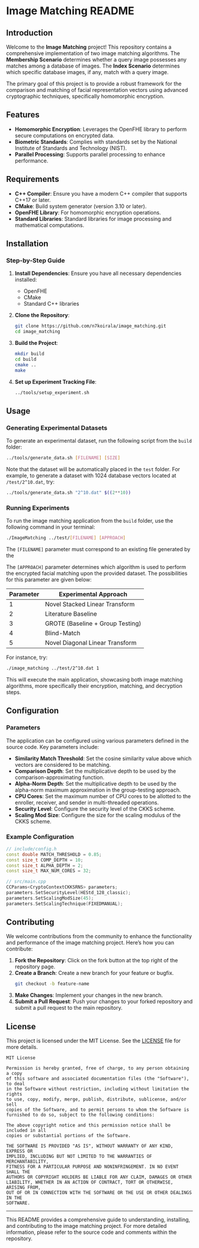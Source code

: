 # Image Matching README

## Introduction

Welcome to the **Image Matching** project! This repository contains a comprehensive implementation of two image matching algorithms. The **Membership Scenario** determines whether a query image possesses any matches among a database of images. The **Index Scenario** determines which specific database images, if any, match with a query image.

The primary goal of this project is to provide a robust framework for the comparison and matching of facial representation vectors using advanced cryptographic techniques, specifically homomorphic encryption.

<!For theoretical details of this implementation, refer to this document: [Image Matching Documentation](https://www.overleaf.com/read/cbqxkzbbxjvd#ea7444).>

## Features

- **Homomorphic Encryption**: Leverages the OpenFHE library to perform secure computations on encrypted data.
- **Biometric Standards**: Complies with standards set by the National Institute of Standards and Technology (NIST).
- **Parallel Processing**: Supports parallel processing to enhance performance.

## Requirements

- **C++ Compiler**: Ensure you have a modern C++ compiler that supports C++17 or later.
- **CMake**: Build system generator (version 3.10 or later).
- **OpenFHE Library**: For homomorphic encryption operations.
- **Standard Libraries**: Standard libraries for image processing and mathematical computations.

## Installation

### Step-by-Step Guide

1. **Install Dependencies**:
    Ensure you have all necessary dependencies installed:
    - OpenFHE
    - CMake
    - Standard C++ libraries

2. **Clone the Repository**:
    ```bash
    git clone https://github.com/n7koirala/image_matching.git
    cd image_matching
    ```

3. **Build the Project**:
    ```bash
    mkdir build
    cd build
    cmake ..
    make
    ```

3. **Set up Experiment Tracking File**:
    ```bash
    ../tools/setup_experiment.sh
    ```

## Usage

### Generating Experimental Datasets

To generate an experimental dataset, run the following script from the `build` folder:

```bash
../tools/generate_data.sh [FILENAME] [SIZE]
```

Note that the dataset will be automatically placed in the `test` folder. For example, to generate a dataset with 1024 database vectors located at `/test/2^10.dat`, try:
```bash
../tools/generate_data.sh "2^10.dat" $((2**10))
```

### Running Experiments

To run the image matching application from the `build` folder, use the following command in your terminal:

```bash
./ImageMatching ../test/[FILENAME] [APPROACH]
```

The `[FILENAME]` parameter must correspond to an existing file generated by the 

The `[APPROACH]` parameter determines which algorithm is used to perform the encrypted facial matching upon the provided dataset. The possibilities for this parameter are given below:

| Parameter | Experimental Approach            |
|-----------|----------------------------------|
| 1         | Novel Stacked Linear Transform   |
| 2         | Literature Baseline              |
| 3         | GROTE (Baseline + Group Testing) |
| 4         | Blind-Match                      |
| 5         | Novel Diagonal Linear Transform  |

For instance, try:
```bash
./image_matching ../test/2^10.dat 1
```


This will execute the main application, showcasing both image matching algorithms, more specifically their encryption, matching, and decryption steps.


## Configuration

### Parameters

The application can be configured using various parameters defined in the source code. Key parameters include:

- **Similarity Match Threshold**: Set the cosine similarity value above which vectors are considered to be matching.
- **Comparison Depth**: Set the multiplicative depth to be used by the comparison-approximating function.
- **Alpha-Norm Depth**: Set the multiplicative depth to be used by the alpha-norm maximum approximation in the group-testing approach.
- **CPU Cores**: Set the maximum number of CPU cores to be allotted to the enroller, receiver, and sender in multi-threaded operations.
- **Security Level**: Configure the security level of the CKKS scheme.
- **Scaling Mod Size**: Configure the size for the scaling modulus of the CKKS scheme.

### Example Configuration

```cpp
// include/config.h
const double MATCH_THRESHOLD = 0.85;
const size_t COMP_DEPTH = 10;
const size_t ALPHA_DEPTH = 2;
const size_t MAX_NUM_CORES = 32;
```

```cpp
// src/main.cpp
CCParams<CryptoContextCKKSRNS> parameters;
parameters.SetSecurityLevel(HEStd_128_classic);
parameters.SetScalingModSize(45);
parameters.SetScalingTechnique(FIXEDMANUAL);
```

## Contributing

We welcome contributions from the community to enhance the functionality and performance of the image matching project. Here’s how you can contribute:

1. **Fork the Repository**: Click on the fork button at the top right of the repository page.
2. **Create a Branch**: Create a new branch for your feature or bugfix.
    ```bash
    git checkout -b feature-name
    ```
3. **Make Changes**: Implement your changes in the new branch.
4. **Submit a Pull Request**: Push your changes to your forked repository and submit a pull request to the main repository.

## License

This project is licensed under the MIT License. See the [LICENSE](LICENSE) file for more details.

```text
MIT License

Permission is hereby granted, free of charge, to any person obtaining a copy
of this software and associated documentation files (the "Software"), to deal
in the Software without restriction, including without limitation the rights
to use, copy, modify, merge, publish, distribute, sublicense, and/or sell
copies of the Software, and to permit persons to whom the Software is
furnished to do so, subject to the following conditions:

The above copyright notice and this permission notice shall be included in all
copies or substantial portions of the Software.

THE SOFTWARE IS PROVIDED "AS IS", WITHOUT WARRANTY OF ANY KIND, EXPRESS OR
IMPLIED, INCLUDING BUT NOT LIMITED TO THE WARRANTIES OF MERCHANTABILITY,
FITNESS FOR A PARTICULAR PURPOSE AND NONINFRINGEMENT. IN NO EVENT SHALL THE
AUTHORS OR COPYRIGHT HOLDERS BE LIABLE FOR ANY CLAIM, DAMAGES OR OTHER
LIABILITY, WHETHER IN AN ACTION OF CONTRACT, TORT OR OTHERWISE, ARISING FROM,
OUT OF OR IN CONNECTION WITH THE SOFTWARE OR THE USE OR OTHER DEALINGS IN THE
SOFTWARE.
```

---

This README provides a comprehensive guide to understanding, installing, and contributing to the image matching project. For more detailed information, please refer to the source code and comments within the repository.
